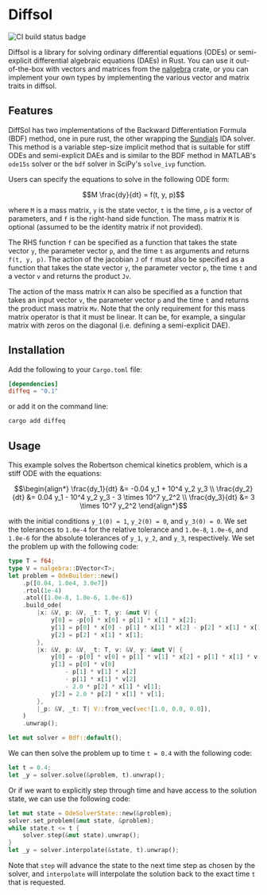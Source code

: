 # Diffsol

<img src="https://github.com/martinjrobins/diffsol/actions/workflows/rust.yml/badge.svg" alt="CI build status badge">

Diffsol is a library for solving ordinary differential equations (ODEs) or
semi-explicit differential algebraic equations (DAEs) in Rust. You can use it
out-of-the-box with vectors and matrices from the
[nalgebra](https://nalgebra.org) crate, or you can implement your own types by
implementing the various vector and matrix traits in diffsol.

## Features

DiffSol has two implementations of the Backward Differentiation Formula
(BDF) method, one in pure rust, the other wrapping the [Sundials](https://github.com/LLNL/sundials) IDA solver. 
This method is a variable step-size implicit method that is suitable for
stiff ODEs and semi-explicit DAEs and is similar to the BDF method in MATLAB's
`ode15s` solver or the `bdf` solver in SciPy's `solve_ivp` function.

Users can specify the equations to solve in the following ODE form:

```math
M \frac{dy}{dt} = f(t, y, p)
```

where `M` is a mass matrix, `y` is the state vector, `t` is the time, `p` is a
vector of parameters, and `f` is the right-hand side function. The mass matrix
`M` is optional (assumed to be the identity matrix if not provided).

The RHS function `f`  can be specified as a function
that takes the state vector `y`, the parameter vector `p`, and the time `t` as
arguments and returns `f(t, y, p)`. The action of the jacobian `J` of `f` must also be specified as a
function that takes the state vector `y`, the parameter vector `p`, the time `t`
and a vector `v` and returns the product `Jv`.

The action of the mass matrix `M` can also be specified as a function that takes an input vector `v`,
the parameter vector `p` and the time `t` and returns the product mass matrix `Mv`. 
Note that the only requirement for this mass matrix operator is that it must be linear. 
It can be, for example, a singular matrix with zeros on the diagonal (i.e. defining a semi-explicit DAE).

## Installation

Add the following to your `Cargo.toml` file:

```toml
[dependencies]
diffeq = "0.1"
```

or add it on the command line:

```sh
cargo add diffeq
```

## Usage

This example solves the Robertson chemical kinetics problem, which is a stiff ODE with the equations:

```math
\begin{align*}
\frac{dy_1}{dt} &= -0.04 y_1 + 10^4 y_2 y_3 \\
\frac{dy_2}{dt} &= 0.04 y_1 - 10^4 y_2 y_3 - 3 \times 10^7 y_2^2 \\
\frac{dy_3}{dt} &= 3 \times 10^7 y_2^2
\end{align*}
```

with the initial conditions `y_1(0) = 1`, `y_2(0) = 0`, and `y_3(0) = 0`. We set
the tolerances to `1.0e-4` for the relative tolerance and `1.0e-8`, `1.0e-6`,
and `1.0e-6` for the absolute tolerances of `y_1`, `y_2`, and `y_3`,
respectively. We set the problem up with the following code:

```rust
type T = f64;
type V = nalgebra::DVector<T>;
let problem = OdeBuilder::new()
    .p([0.04, 1.0e4, 3.0e7])
    .rtol(1e-4)
    .atol([1.0e-8, 1.0e-6, 1.0e-6])
    .build_ode(
        |x: &V, p: &V, _t: T, y: &mut V| {
            y[0] = -p[0] * x[0] + p[1] * x[1] * x[2];
            y[1] = p[0] * x[0] - p[1] * x[1] * x[2] - p[2] * x[1] * x[1];
            y[2] = p[2] * x[1] * x[1];
        },
        |x: &V, p: &V, _t: T, v: &V, y: &mut V| {
            y[0] = -p[0] * v[0] + p[1] * v[1] * x[2] + p[1] * x[1] * v[2];
            y[1] = p[0] * v[0]
                - p[1] * v[1] * x[2]
                - p[1] * x[1] * v[2]
                - 2.0 * p[2] * x[1] * v[1];
            y[2] = 2.0 * p[2] * x[1] * v[1];
        },
        |_p: &V, _t: T| V::from_vec(vec![1.0, 0.0, 0.0]),
    )
    .unwrap();

let mut solver = Bdf::default();
```

We can then solve the problem up to time `t = 0.4` with the following code:

```rust
let t = 0.4;
let _y = solver.solve(&problem, t).unwrap();
```

Or if we want to explicitly step through time and have access to the solution
state, we can use the following code:

```rust
let mut state = OdeSolverState::new(&problem);
solver.set_problem(&mut state, &problem);
while state.t <= t {
    solver.step(&mut state).unwrap();
}
let _y = solver.interpolate(&state, t).unwrap();
```

Note that `step` will advance the state to the next time step as chosen by the
solver, and `interpolate` will interpolate the solution back to the exact time
`t` that is requested.




